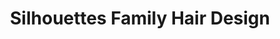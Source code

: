 ---
title: "Silhouettes Family Hair Design"
url: /chalfont/silhouettes-family-hair-design/
shop: Friseur
---